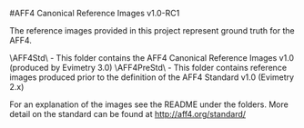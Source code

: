 #AFF4 Canonical Reference Images v1.0-RC1

The reference images provided in this project represent ground truth for the AFF4.

\AFF4Std\ 		- This folder contains the AFF4 Canonical Reference Images v1.0 (produced by Evimetry 3.0)
\AFF4PreStd\	- This folder contains reference images produced prior to the definition of the AFF4 Standard v1.0 (Evimetry 2.x)

 For an explanation of the images see the README under the folders. 
 More detail on the standard can be found at http://aff4.org/standard/
 



